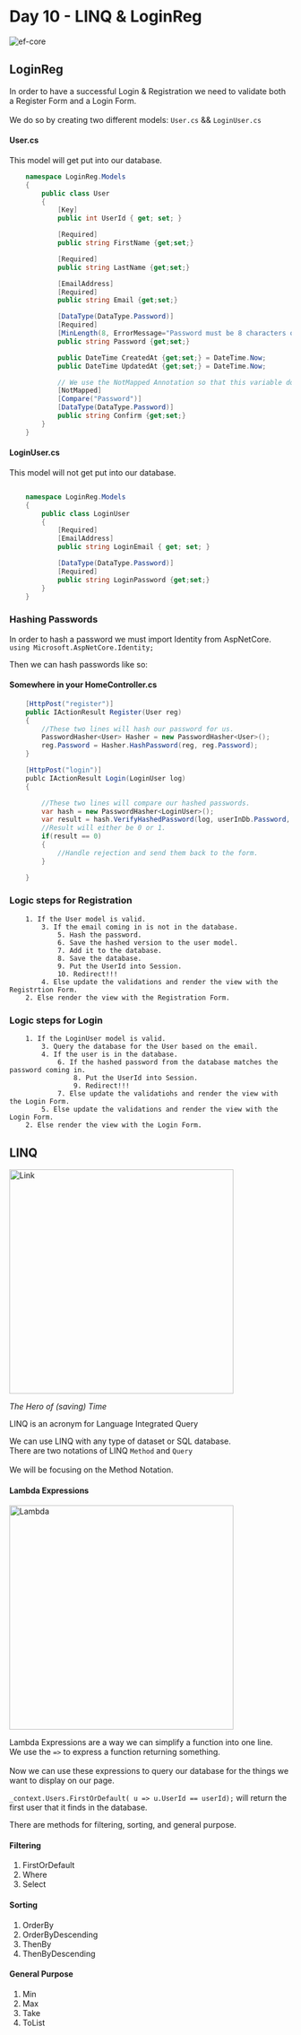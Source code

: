 # Day 10 - LINQ & LoginReg

<img src="https://miro.medium.com/max/480/1*SnZqHENpIMiEKsg999Q0DQ.png" alt="ef-core" />

## LoginReg

In order to have a successful Login & Registration we need to validate both a Register Form and a Login Form.<br>
<br>
We do so by creating two different models: `User.cs` && `LoginUser.cs`

#### User.cs
This model will get put into our database.

```cs
    namespace LoginReg.Models
    {
        public class User
        {
            [Key]
            public int UserId { get; set; }

            [Required]
            public string FirstName {get;set;}

            [Required]
            public string LastName {get;set;}

            [EmailAddress]
            [Required]
            public string Email {get;set;}

            [DataType(DataType.Password)]
            [Required]
            [MinLength(8, ErrorMessage="Password must be 8 characters or longer!")]
            public string Password {get;set;}

            public DateTime CreatedAt {get;set;} = DateTime.Now;
            public DateTime UpdatedAt {get;set;} = DateTime.Now;

            // We use the NotMapped Annotation so that this variable doesn't end up in our database.
            [NotMapped]
            [Compare("Password")]
            [DataType(DataType.Password)]
            public string Confirm {get;set;}
        }
    }
```
#### LoginUser.cs
This model will not get put into our database.

```cs

    namespace LoginReg.Models
    {
        public class LoginUser
        {
            [Required]
            [EmailAddress]
            public string LoginEmail { get; set; }

            [DataType(DataType.Password)]
            [Required]
            public string LoginPassword {get;set;}
        }
    }
```

### Hashing Passwords

In order to hash a password we must import Identity from AspNetCore.
`using Microsoft.AspNetCore.Identity;`

Then we can hash passwords like so:

#### Somewhere in your HomeController.cs

```cs
    [HttpPost("register")]
    public IActionResult Register(User reg)
    {
        //These two lines will hash our password for us.
        PasswordHasher<User> Hasher = new PasswordHasher<User>();
        reg.Password = Hasher.HashPassword(reg, reg.Password);
    }

    [HttpPost("login")]
    publc IActionResult Login(LoginUser log)
    {

        //These two lines will compare our hashed passwords.
        var hash = new PasswordHasher<LoginUser>();
        var result = hash.VerifyHashedPassword(log, userInDb.Password, log.LoginPassword);
        //Result will either be 0 or 1.
        if(result == 0)
        {
            //Handle rejection and send them back to the form.
        } 

    }
```
### Logic steps for Registration
```
    1. If the User model is valid.
        3. If the email coming in is not in the database.
            5. Hash the password.
            6. Save the hashed version to the user model.
            7. Add it to the database.
            8. Save the database.
            9. Put the UserId into Session.
            10. Redirect!!!
        4. Else update the validations and render the view with the Registrtion Form.
    2. Else render the view with the Registration Form.
```

### Logic steps for Login
```
    1. If the LoginUser model is valid.
        3. Query the database for the User based on the email.
        4. If the user is in the database.
            6. If the hashed password from the database matches the password coming in.
                8. Put the UserId into Session.
                9. Redirect!!!
            7. Else update the validatiohs and render the view with the Login Form.
        5. Else update the validations and render the view with the Login Form.
    2. Else render the view with the Login Form.
```

## LINQ

<img src="https://www.zelda.com/links-awakening/assets/img/home/hero-char.png" alt="Link" width="400px">

<em>The Hero of (saving) Time</em>

LINQ is an acronym for Language Integrated Query

We can use LINQ with any type of dataset or SQL database.<br>
There are two notations of LINQ `Method` and `Query`<br>
<br>
We will be focusing on the Method Notation.

#### Lambda Expressions

<img src="https://res.cloudinary.com/teepublic/image/private/s--QH6eyKSY--/c_fit,g_north_west,h_840,w_837/co_000000,e_outline:40/co_000000,e_outline:inner_fill:1/co_ffffff,e_outline:40/co_ffffff,e_outline:inner_fill:1/co_bbbbbb,e_outline:3:1000/c_mpad,g_center,h_1260,w_1260/b_rgb:eeeeee/c_limit,f_jpg,h_630,q_90,w_630/v1582915404/production/designs/8222015_0.jpg" alt="Lambda" width="400px">

Lambda Expressions are a way we can simplify a function into one line.<br>
We use the `=>` to express a function returning something.<br>
<br>
Now we can use these expressions to query our database for the things we want to display on our page.

`_context.Users.FirstOrDefault( u => u.UserId == userId);` will return the first user that it finds in the database.<br>

There are methods for filtering, sorting, and general purpose.

#### Filtering
<ol>
    <li>FirstOrDefault</li>
    <li>Where</li>
    <li>Select</li>
</ol>

#### Sorting
<ol>
    <li>OrderBy</li>
    <li>OrderByDescending</li>
    <li>ThenBy</li>
    <li>ThenByDescending</li>
</ol>

#### General Purpose
<ol>
    <li>Min</li>
    <li>Max</li>
    <li>Take</li>
    <li>ToList</li>
</ol>
